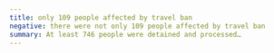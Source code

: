 ```yaml
---
title: only 109 people affected by travel ban
negative: there were not only 109 people affected by travel ban
summary: At least 746 people were detained and processed…
---
```

